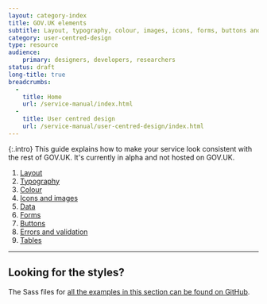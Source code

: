 ```yaml
---
layout: category-index
title: GOV.UK elements
subtitle: Layout, typography, colour, images, icons, forms, buttons and data
category: user-centred-design
type: resource
audience:
    primary: designers, developers, researchers
status: draft
long-title: true
breadcrumbs:
  -
    title: Home
    url: /service-manual/index.html
  -
    title: User centred design
    url: /service-manual/user-centred-design/index.html
---
```


{:.intro}
This guide explains how to make your service look consistent with the rest of GOV.UK. It's currently in alpha and not hosted on GOV.UK.

<ol>
  <li><a href="http://govuk-elements.herokuapp.com/#guide-layout">Layout</a></li>
  <li><a href="http://govuk-elements.herokuapp.com/#guide-typography">Typography</a></li>
  <li><a href="http://govuk-elements.herokuapp.com/#guide-colour">Colour</a></li>
  <li><a href="http://govuk-elements.herokuapp.com/#guide-icons-images">Icons and images</a></li>
  <li><a href="http://govuk-elements.herokuapp.com/#guide-data">Data</a></li>
  <li><a href="http://govuk-elements.herokuapp.com/#guide-forms">Forms</a></li>
  <li><a href="http://govuk-elements.herokuapp.com/#guide-buttons">Buttons</a></li>
  <li><a href="http://govuk-elements.herokuapp.com/#guide-errors">Errors and validation</a></li>
  <li><a href="http://govuk-elements.herokuapp.com/#guide-tables">Tables</a></li>
</ol>

---

<h2 class="heading-24">Looking for the styles?</h2>

<p>
   The Sass files for <a href="https://github.com/alphagov/govuk_elements/tree/master/public/sass">all the examples in this section can be found on GitHub</a>.
</p>
